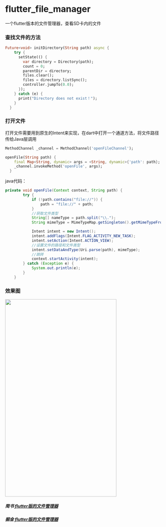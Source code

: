 # flutter_file_manager

一个flutter版本的文件管理器，查看SD卡内的文件

### 查找文件的方法
``` dart
Future<void> initDirectory(String path) async {
    try {
      setState(() {
        var directory = Directory(path);
        count = 0;
        parentDir = directory;
        files.clear();
        files = directory.listSync();
        controller.jumpTo(0.0);
      });
    } catch (e) {
      print("Directory does not exist！");
    }
  }
```

### 打开文件
打开文件需要用到原生的Intent来实现，在dart中打开一个通道方法，将文件路径传给Java层调用
``` dart
MethodChannel _channel = MethodChannel('openFileChannel');

openFile(String path) {
    final Map<String, dynamic> args = <String, dynamic>{'path': path};
    _channel.invokeMethod('openFile', args);
  }
```
java代码：
``` java
private void openFile(Context context, String path) {
        try {
            if (!path.contains("file://")) {
                path = "file://" + path;
            }
            //获取文件类型
            String[] nameType = path.split("\\.");
            String mimeType = MimeTypeMap.getSingleton().getMimeTypeFromExtension(nameType[1]);

            Intent intent = new Intent();
            intent.addFlags(Intent.FLAG_ACTIVITY_NEW_TASK);
            intent.setAction(Intent.ACTION_VIEW);
            //设置文件的路径和文件类型
            intent.setDataAndType(Uri.parse(path), mimeType);
            //跳转
            context.startActivity(intent);
        } catch (Exception e) {
            System.out.println(e);
        }
    }
```
### 效果图
<img src="assets/images/image.jpg" width="360" height="640"/>

##### 简书 [flutter版的文件管理器](https://www.jianshu.com/p/a332a20c4ddf)
##### 掘金 [flutter版的文件管理器](https://juejin.im/post/5be3df59e51d4537fc7ad814)